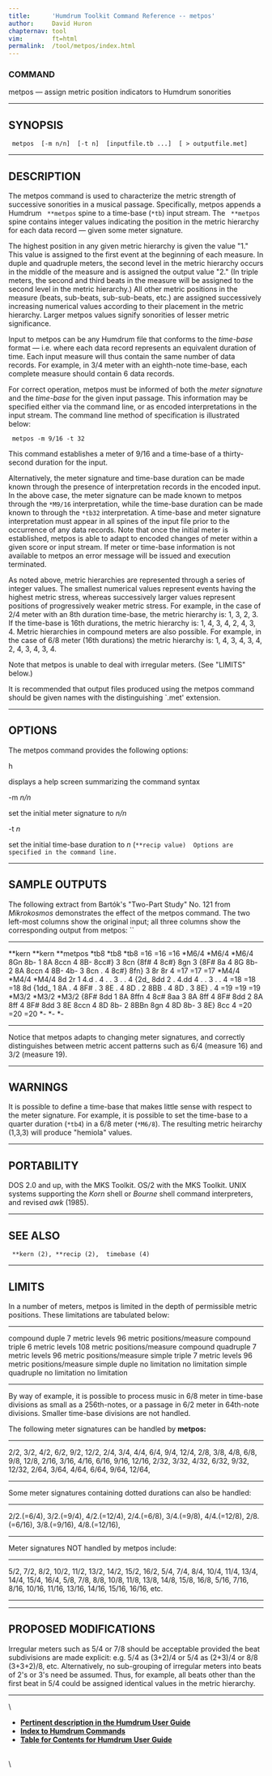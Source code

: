 ```yaml
---
title:		'Humdrum Toolkit Command Reference -- metpos'
author:		David Huron
chapternav:	tool
vim:		ft=html
permalink:	/tool/metpos/index.html
---
```


### COMMAND

<span class="tool">metpos</span> &mdash; assign metric position indicators to Humdrum sonorities

------------------------------------------------------------------------

## SYNOPSIS ##

` metpos  [-m n/n]  [-t n]  [inputfile.tb ...]  [ > outputfile.met]`

------------------------------------------------------------------------

## DESCRIPTION ##

The <span class="tool">metpos</span> command is used to characterize the metric strength of
successive sonorities in a musical passage. Specifically, <span class="tool">metpos</span>
appends a Humdrum ` **metpos` spine to a time-base (`*tb`) input stream.
The ` **metpos` spine contains integer values indicating the position in
the metric hierarchy for each data record &mdash; given some meter
signature.

The highest position in any given metric hierarchy is given the value
\"1.\" This value is assigned to the first event at the beginning of
each measure. In duple and quadruple meters, the second level in the
metric hierarchy occurs in the middle of the measure and is assigned the
output value \"2.\" (In triple meters, the second and third beats in the
measure will be assigned to the second level in the metric hierarchy.)
All other metric positions in the measure (beats, sub-beats,
sub-sub-beats, etc.) are assigned successively increasing numerical
values according to their placement in the metric hierarchy. Larger
<span class="rep">metpos</span> values signify sonorities of lesser metric significance.

Input to <span class="tool">metpos</span> can be any Humdrum file that conforms to the
*time-base* format &mdash; i.e. where each data record represents an
equivalent duration of time. Each input measure will thus contain the
same number of data records. For example, in 3/4 meter with an
eighth-note time-base, each complete measure should contain 6 data
records.

For correct operation, <span class="tool">metpos</span> must be informed of both the *meter
signature* and the *time-base* for the given input passage. This
information may be specified either via the command line, or as encoded
interpretations in the input stream. The command line method of
specification is illustrated below:

` metpos -m 9/16 -t 32`

This command establishes a meter of 9/16 and a time-base of a
thirty-second duration for the input.

Alternatively, the meter signature and time-base duration can be made
known through the presence of interpretation records in the encoded
input. In the above case, the meter signature can be made known to
<span class="tool">metpos</span> through the `*M9/16` interpretation, while the time-base
duration can be made known to through the `*tb32` interpretation. A
time-base and meter signature interpretation must appear in all spines
of the input file prior to the occurrence of any data records. Note that
once the initial meter is established, <span class="tool">metpos</span> is able to adapt to
encoded changes of meter within a given score or input stream. If meter
or time-base information is not available to <span class="tool">metpos</span> an error message
will be issued and execution terminated.

As noted above, metric hierarchies are represented through a series of
integer values. The smallest numerical values represent events having
the highest metric stress, whereas successively larger values represent
positions of progressively weaker metric stress. For example, in the
case of 2/4 meter with an 8th duration time-base, the metric hierarchy
is: 1, 3, 2, 3. If the time-base is 16th durations, the metric hierarchy
is: 1, 4, 3, 4, 2, 4, 3, 4. Metric hierarchies in compound meters are
also possible. For example, in the case of 6/8 meter (16th durations)
the metric hierarchy is: 1, 4, 3, 4, 3, 4, 2, 4, 3, 4, 3, 4.

Note that <span class="tool">metpos</span> is unable to deal with irregular meters. (See
\"LIMITS\" below.)

It is recommended that output files produced using the <span class="tool">metpos</span>
command should be given names with the distinguishing \`.met\'
extension.

------------------------------------------------------------------------

## OPTIONS ##

The <span class="tool">metpos</span> command provides the following options:

<span class="option">h</span>

displays a help screen summarizing the command syntax

-m *n/n*

set the initial meter signature to *n/n*

-t *n*

set the initial time-base duration to *n*
(`**recip value)  Options are specified in the command line. `

------------------------------------------------------------------------

## SAMPLE OUTPUTS ##

The following extract from Bartók's \"Two-Part Study\" No. 121 from
*Mikrokosmos* demonstrates the effect of the <span class="tool">metpos</span> command. The two
left-most columns show the original input; all three columns show the
corresponding output from <span class="tool">metpos</span>: ``

---------- ---------- ------------
\*\*kern   \*\*kern   \*\*metpos
\*tb8      \*tb8      \*tb8
=16        =16        =16
\*M6/4     \*M6/4     \*M6/4
8Gn        8b-        1
8A         8ccn       4
8B-        8cc\#}     3
8cn        {8f\#      4
8c\#}      8gn        3
{8F\#      8a         4
8G         8b-        2
8A         8ccn       4
8B-        4b-        3
8cn        .          4
8c\#}      8fn}       3
8r         8r         4
=17        =17        =17
\*M4/4     \*M4/4     \*M4/4
8d         2r         1
4.d        .          4
.          .          3
.          .          4
{2d\_      8dd        2
.          4.dd       4
.          .          3
.          .          4
=18        =18        =18
8d         {1dd\_     1
8A         .          4
8F\#       .          3
8E         .          4
8D         .          2
8BB        .          4
8D         .          3
8E}        .          4
=19        =19        =19
\*M3/2     \*M3/2     \*M3/2
{8F\#      8dd        1
8A         8ffn       4
8c\#       8aa        3
8A         8ff        4
8F\#       8dd        2
8A         8ff        4
8F\#       8dd        3
8E         8ccn       4
8D         8b-        2
8BBn       8gn        4
8D         8b-        3
8E}        8cc        4
=20        =20        =20
\*-        \*-        \*-
---------- ---------- ------------

Notice that <span class="tool">metpos</span> adapts to changing meter signatures, and
correctly distinguishes between metric accent patterns such as 6/4
(measure 16) and 3/2 (measure 19).

------------------------------------------------------------------------

## WARNINGS ##

It is possible to define a time-base that makes little sense with
respect to the meter signature. For example, it is possible to set the
time-base to a quarter duration (`*tb4`) in a 6/8 meter (`*M6/8`). The
resulting metric heirarchy (1,3,3) will produce \"hemiola\" values.

------------------------------------------------------------------------

## PORTABILITY ##

DOS 2.0 and up, with the MKS Toolkit. OS/2 with the MKS Toolkit. UNIX
systems supporting the *Korn* shell or *Bourne* shell command
interpreters, and revised *awk* (1985).

------------------------------------------------------------------------

## SEE ALSO ##

` **kern (2), **recip (2),  timebase (4)`

------------------------------------------------------------------------

## LIMITS ##

In a number of meters, <span class="tool">metpos</span> is limited in the depth of permissible
metric positions. These limitations are tabulated below:

-------------------- ----------------- ------------------------------
compound duple       7 metric levels   96 metric positions/measure
compound triple      6 metric levels   108 metric positions/measure
compound quadruple   7 metric levels   96 metric positions/measure
simple triple        7 metric levels   96 metric positions/measure
simple duple         no limitation     no limitation
simple quadruple     no limitation     no limitation
-------------------- ----------------- ------------------------------

By way of example, it is possible to process music in 6/8 meter in
time-base divisions as small as a 256th-notes, or a passage in 6/2 meter
in 64th-note divisions. Smaller time-base divisions are not handled.

The following meter signatures can be handled by **metpos:**

------- ------- ------- ------- ------- --------
2/2,    3/2,    4/2,    6/2,    9/2,    12/2,
2/4,    3/4,    4/4,    6/4,    9/4,    12/4,
2/8,    3/8,    4/8,    6/8,    9/8,    12/8,
2/16,   3/16,   4/16,   6/16,   9/16,   12/16,
2/32,   3/32,   4/32,   6/32,   9/32,   12/32,
2/64,   3/64,   4/64,   6/64,   9/64,   12/64,
------- ------- ------- ------- ------- --------

Some meter signatures containing dotted durations can also be handled:

-------------- -------------- ---------------
2/2.(=6/4),    3/2.(=9/4),    4/2.(=12/4),
2/4.(=6/8),    3/4.(=9/8),    4/4.(=12/8),
2/8.(=6/16),   3/8.(=9/16),   4/8.(=12/16),
-------------- -------------- ---------------

Meter signatures NOT handled by <span class="tool">metpos</span> include:

------- ------- ------- -------- -------- -------- -------- -------- --------
5/2,    7/2,    8/2,    10/2,    11/2,    13/2,    14/2,    15/2,    16/2,
5/4,    7/4,    8/4,    10/4,    11/4,    13/4,    14/4,    15/4,    16/4,
5/8,    7/8,    8/8,    10/8,    11/8,    13/8,    14/8,    15/8,    16/8,
5/16,   7/16,   8/16,   10/16,   11/16,   13/16,   14/16,   15/16,   16/16,
etc.                                                                 
------- ------- ------- -------- -------- -------- -------- -------- --------

------------------------------------------------------------------------

## PROPOSED MODIFICATIONS ##

Irregular meters such as 5/4 or 7/8 should be acceptable provided the
beat subdivisions are made explicit: e.g. 5/4 as (3+2)/4 or 5/4 as
(2+3)/4 or 8/8 (3+3+2)/8, etc. Alternatively, no sub-grouping of
irregular meters into beats of 2\'s or 3\'s need be assumed. Thus, for
example, all beats other than the first beat in 5/4 could be assigned
identical values in the metric hierarchy.

------------------------------------------------------------------------

\

-   [**Pertinent description in the Humdrum User
    Guide**](../guide23.html#The_metpos_Command)
-   [**Index to Humdrum Commands**](../commands.toc.html)
-   [**Table for Contents for Humdrum User Guide**](../guide.toc.html)

\
\

